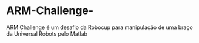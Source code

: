 # ARM-Challenge-
ARM Challenge é um desafio da Robocup para manipulação de uma braço da Universal Robots pelo Matlab
